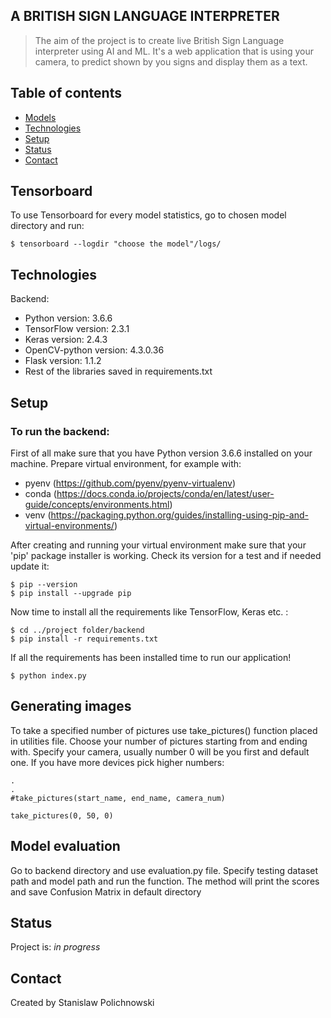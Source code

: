 ## A BRITISH SIGN LANGUAGE INTERPRETER

> The aim of the project is to create live British Sign Language interpreter using AI and ML. It's a web application that is using your camera, to predict shown by you signs and display them as a text.

## Table of contents

- [Models](#screenshots)
- [Technologies](#technologies)
- [Setup](#setup)
- [Status](#status)
- [Contact](#contact)

## Tensorboard

To use Tensorboard for every model statistics,
go to chosen model directory and run:

```
$ tensorboard --logdir "choose the model"/logs/
```

## Technologies

Backend:

- Python version: 3.6.6
- TensorFlow version: 2.3.1
- Keras version: 2.4.3
- OpenCV-python version: 4.3.0.36
- Flask version: 1.1.2
- Rest of the libraries saved in requirements.txt

## Setup

### To run the backend:

First of all make sure that you have Python version 3.6.6 installed on your machine.
Prepare virtual environment, for example with:

- pyenv (https://github.com/pyenv/pyenv-virtualenv)
- conda (https://docs.conda.io/projects/conda/en/latest/user-guide/concepts/environments.html)
- venv (https://packaging.python.org/guides/installing-using-pip-and-virtual-environments/)

After creating and running your virtual environment make sure that your 'pip' package installer is working. Check its version for a test and if needed update it:

```
$ pip --version
$ pip install --upgrade pip
```

Now time to install all the requirements like TensorFlow, Keras etc. :

```
$ cd ../project folder/backend
$ pip install -r requirements.txt
```

If all the requirements has been installed time to run our application!

```
$ python index.py
```


## Generating images

To take a specified number of pictures use take_pictures() function placed in utilities file.
Choose your number of pictures starting from and ending with. Specify your camera, usually number
0 will be you first and default one. If you have more devices pick higher numbers:

```
.
.
#take_pictures(start_name, end_name, camera_num)

take_pictures(0, 50, 0)
```

## Model evaluation

Go to backend directory and use evaluation.py file. Specify testing dataset path and
model path and run the function. The method will print the scores and save Confusion Matrix in default directory

## Status

Project is: _in progress_

## Contact

Created by Stanislaw Polichnowski
